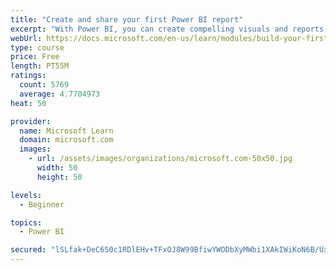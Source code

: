 ```yaml
---
title: "Create and share your first Power BI report"
excerpt: "With Power BI, you can create compelling visuals and reports. In this module, you learn how to use Power BI Desktop to connect to data, build visuals, and create a report that you can share with others in your organization. You then learn how to publish the report to the Power BI service, so that others can see your insights and benefit from your work."
webUrl: https://docs.microsoft.com/en-us/learn/modules/build-your-first-power-bi-report/
type: course
price: Free
length: PT55M
ratings:
  count: 5769
  average: 4.7704973
heat: 50

provider:
  name: Microsoft Learn
  domain: microsoft.com
  images:
    - url: /assets/images/organizations/microsoft.com-50x50.jpg
      width: 50
      height: 50

levels:
  - Beginner

topics:
  - Power BI

secured: "lSLfak+DeC6S0c1RDlEHv+TFxOJ8W99BfiwYWODbXyMWbi1XAkIWiKoN6B/Ux2UctLLFxCt6O4EK/MQm7WIf3wjoGTkuC1pMh1i3Gm8Ks0FtJ4Jf0CAfJErzA+4u5dRDJ41djSH3pFvlz3SJPPS4sVDLzkj8MiMjEKhD32f49ZqE+G4my0ANWg2dCAdS1x/P9cIeZu/YWSM0g7j5rGohow1yBEY/3iCDCcqffoi7qQtlE9lzEO2LmiLkYym6rd7HZoCpxQ2WX3Inuu38rG6vlLAXYejr4sE7SvtLIGp40BWOTv7uGqh1IVTRpyIoCRSkyiOlEJ4dwtahhIaaMdnMFFLKaRhZspWQPB2SAd6D2GGbnyz5LYOf2YSnWT51wxtvk/LJBZGZ09hfKI6lTHDNo1yPDDkp21sOUFDFcCHT87w=;KLCYYdHRBKtYL5HFptjyMA=="
---
```


